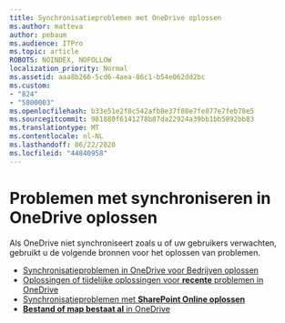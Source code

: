 ```yaml
---
title: Synchronisatieproblemen met OneDrive oplossen
ms.author: matteva
author: pebaum
ms.audience: ITPro
ms.topic: article
ROBOTS: NOINDEX, NOFOLLOW
localization_priority: Normal
ms.assetid: aaa8b266-5cd6-4aea-86c1-b54e062dd2bc
ms.custom:
- "824"
- "5800003"
ms.openlocfilehash: b33e51e2f8c542afb8e37f88e7fe877e7feb78e5
ms.sourcegitcommit: 981880f6141278b87da22924a39bb1bb5892bb83
ms.translationtype: MT
ms.contentlocale: nl-NL
ms.lasthandoff: 06/22/2020
ms.locfileid: "44840958"
---
```

# <a name="fix-onedrive-sync-problems"></a>Problemen met synchroniseren in OneDrive oplossen

Als OneDrive niet synchroniseert zoals u of uw gebruikers verwachten, gebruikt u de volgende bronnen voor het oplossen van problemen.

- [Synchronisatieproblemen in OneDrive voor Bedrijven oplossen](https://support.microsoft.com/office/207e983e-146d-404c-a994-672ef29e1f90)
- [Oplossingen of tijdelijke oplossingen voor **recente** problemen in OneDrive](https://support.office.com/article/36110213-f3f6-490d-8cb7-3833539def0b)
- [Synchronisatieproblemen met **SharePoint Online oplossen**](https://support.office.com/article/207e983e-146d-404c-a994-672ef29e1f90)
- [**Bestand of map bestaat al** in OneDrive](https://support.microsoft.com/office/7b8044ad-438d-41db-bbbf-4f66b8890408)
